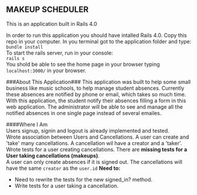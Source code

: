 ## MAKEUP SCHEDULER  ##

This is an application built in Rails 4.0

In order to run this application you should have intalled Rails 4.0.
Copy this repo in your computer. In you terminal got to the application folder and type:  
`bundle install`  
To start the rails server, run in your console:  
`rails s`  
You shold be able to see the home page in your browser typing `localhost:3000/` in your browser.

###About This Application###
This application was built to help some small business like music schools, to help manage student absences. Currently these absences are notified by phone or email, which takes so much time. With this application, the student notify their absences filling a form in this web application. The administrator will be able to see and manage all the notified absences in one single page instead of several emailes.


####Where I Am  
Users signup, signin and logout is already implemented and tested.  
Wrote association between Users and Cancellations. A user can create and 'take' many cancellations. A cancellation wil have a creator and a 'taker'. Wrote tests for a user creating cancellations. There are **missing tests for a User taking cancellations (makeups)**.  
A user can only create absences if it is signed out. The cancellations will have the same `creator` as the `user.id`
**Need to:**  
 - Need to rewrite the tests for the new signed_in? method.
 - Write tests for a user taking a cancellation.
